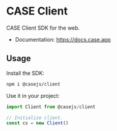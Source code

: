 # CASE Client

CASE Client SDK for the web.

- Documentation: https://docs.case.app

## Usage

Install the SDK:

```bash
npm i @casejs/client
```

Use it in your project:

```js
import Client from @casejs/client

// Initialize client.
const cs = new Client()
```
